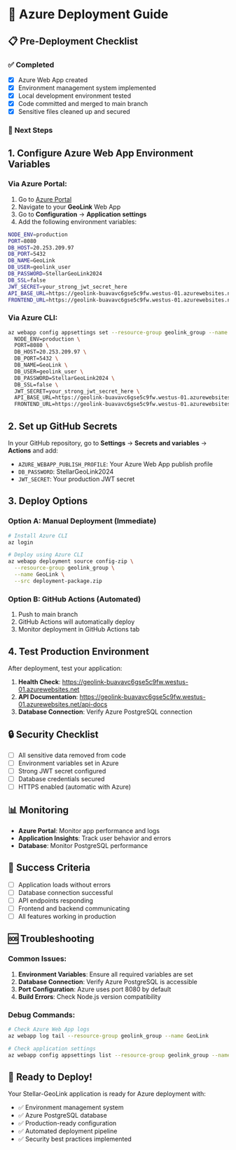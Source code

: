 # 🚀 Azure Deployment Guide

## 📋 **Pre-Deployment Checklist**

### ✅ **Completed**
- [x] Azure Web App created
- [x] Environment management system implemented
- [x] Local development environment tested
- [x] Code committed and merged to main branch
- [x] Sensitive files cleaned up and secured

### 🔧 **Next Steps**

## 1. **Configure Azure Web App Environment Variables**

### **Via Azure Portal:**
1. Go to [Azure Portal](https://portal.azure.com)
2. Navigate to your **GeoLink** Web App
3. Go to **Configuration** → **Application settings**
4. Add the following environment variables:

```bash
NODE_ENV=production
PORT=8080
DB_HOST=20.253.209.97
DB_PORT=5432
DB_NAME=GeoLink
DB_USER=geolink_user
DB_PASSWORD=StellarGeoLink2024
DB_SSL=false
JWT_SECRET=your_strong_jwt_secret_here
API_BASE_URL=https://geolink-buavavc6gse5c9fw.westus-01.azurewebsites.net
FRONTEND_URL=https://geolink-buavavc6gse5c9fw.westus-01.azurewebsites.net
```

### **Via Azure CLI:**
```bash
az webapp config appsettings set --resource-group geolink_group --name GeoLink --settings \
  NODE_ENV=production \
  PORT=8080 \
  DB_HOST=20.253.209.97 \
  DB_PORT=5432 \
  DB_NAME=GeoLink \
  DB_USER=geolink_user \
  DB_PASSWORD=StellarGeoLink2024 \
  DB_SSL=false \
  JWT_SECRET=your_strong_jwt_secret_here \
  API_BASE_URL=https://geolink-buavavc6gse5c9fw.westus-01.azurewebsites.net \
  FRONTEND_URL=https://geolink-buavavc6gse5c9fw.westus-01.azurewebsites.net
```

## 2. **Set up GitHub Secrets**

In your GitHub repository, go to **Settings** → **Secrets and variables** → **Actions** and add:

- `AZURE_WEBAPP_PUBLISH_PROFILE`: Your Azure Web App publish profile
- `DB_PASSWORD`: StellarGeoLink2024
- `JWT_SECRET`: Your production JWT secret

## 3. **Deploy Options**

### **Option A: Manual Deployment (Immediate)**
```bash
# Install Azure CLI
az login

# Deploy using Azure CLI
az webapp deployment source config-zip \
  --resource-group geolink_group \
  --name GeoLink \
  --src deployment-package.zip
```

### **Option B: GitHub Actions (Automated)**
1. Push to main branch
2. GitHub Actions will automatically deploy
3. Monitor deployment in GitHub Actions tab

## 4. **Test Production Environment**

After deployment, test your application:

1. **Health Check**: https://geolink-buavavc6gse5c9fw.westus-01.azurewebsites.net
2. **API Documentation**: https://geolink-buavavc6gse5c9fw.westus-01.azurewebsites.net/api-docs
3. **Database Connection**: Verify Azure PostgreSQL connection

## 🔒 **Security Checklist**

- [ ] All sensitive data removed from code
- [ ] Environment variables set in Azure
- [ ] Strong JWT secret configured
- [ ] Database credentials secured
- [ ] HTTPS enabled (automatic with Azure)

## 📊 **Monitoring**

- **Azure Portal**: Monitor app performance and logs
- **Application Insights**: Track user behavior and errors
- **Database**: Monitor PostgreSQL performance

## 🎉 **Success Criteria**

- [ ] Application loads without errors
- [ ] Database connection successful
- [ ] API endpoints responding
- [ ] Frontend and backend communicating
- [ ] All features working in production

## 🆘 **Troubleshooting**

### **Common Issues:**
1. **Environment Variables**: Ensure all required variables are set
2. **Database Connection**: Verify Azure PostgreSQL is accessible
3. **Port Configuration**: Azure uses port 8080 by default
4. **Build Errors**: Check Node.js version compatibility

### **Debug Commands:**
```bash
# Check Azure Web App logs
az webapp log tail --resource-group geolink_group --name GeoLink

# Check application settings
az webapp config appsettings list --resource-group geolink_group --name GeoLink
```

## 🚀 **Ready to Deploy!**

Your Stellar-GeoLink application is ready for Azure deployment with:
- ✅ Environment management system
- ✅ Azure PostgreSQL database
- ✅ Production-ready configuration
- ✅ Automated deployment pipeline
- ✅ Security best practices implemented
